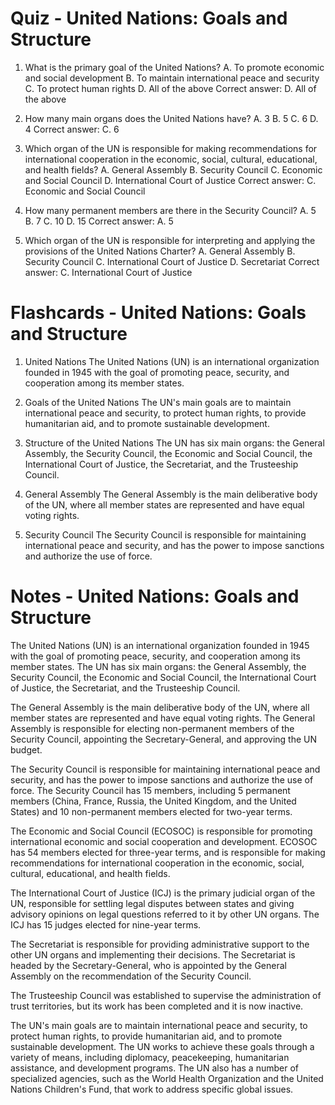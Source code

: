  # Quiz - United Nations: Goals and Structure

1. What is the primary goal of the United Nations?
A. To promote economic and social development
B. To maintain international peace and security
C. To protect human rights
D. All of the above
Correct answer: D. All of the above

2. How many main organs does the United Nations have?
A. 3
B. 5
C. 6
D. 4
Correct answer: C. 6

3. Which organ of the UN is responsible for making recommendations for international cooperation in the economic, social, cultural, educational, and health fields?
A. General Assembly
B. Security Council
C. Economic and Social Council
D. International Court of Justice
Correct answer: C. Economic and Social Council

4. How many permanent members are there in the Security Council?
A. 5
B. 7
C. 10
D. 15
Correct answer: A. 5

5. Which organ of the UN is responsible for interpreting and applying the provisions of the United Nations Charter?
A. General Assembly
B. Security Council
C. International Court of Justice
D. Secretariat
Correct answer: C. International Court of Justice

# Flashcards - United Nations: Goals and Structure

1. United Nations
The United Nations (UN) is an international organization founded in 1945 with the goal of promoting peace, security, and cooperation among its member states.

2. Goals of the United Nations
The UN's main goals are to maintain international peace and security, to protect human rights, to provide humanitarian aid, and to promote sustainable development.

3. Structure of the United Nations
The UN has six main organs: the General Assembly, the Security Council, the Economic and Social Council, the International Court of Justice, the Secretariat, and the Trusteeship Council.

4. General Assembly
The General Assembly is the main deliberative body of the UN, where all member states are represented and have equal voting rights.

5. Security Council
The Security Council is responsible for maintaining international peace and security, and has the power to impose sanctions and authorize the use of force.

# Notes - United Nations: Goals and Structure

The United Nations (UN) is an international organization founded in 1945 with the goal of promoting peace, security, and cooperation among its member states. The UN has six main organs: the General Assembly, the Security Council, the Economic and Social Council, the International Court of Justice, the Secretariat, and the Trusteeship Council.

The General Assembly is the main deliberative body of the UN, where all member states are represented and have equal voting rights. The General Assembly is responsible for electing non-permanent members of the Security Council, appointing the Secretary-General, and approving the UN budget.

The Security Council is responsible for maintaining international peace and security, and has the power to impose sanctions and authorize the use of force. The Security Council has 15 members, including 5 permanent members (China, France, Russia, the United Kingdom, and the United States) and 10 non-permanent members elected for two-year terms.

The Economic and Social Council (ECOSOC) is responsible for promoting international economic and social cooperation and development. ECOSOC has 54 members elected for three-year terms, and is responsible for making recommendations for international cooperation in the economic, social, cultural, educational, and health fields.

The International Court of Justice (ICJ) is the primary judicial organ of the UN, responsible for settling legal disputes between states and giving advisory opinions on legal questions referred to it by other UN organs. The ICJ has 15 judges elected for nine-year terms.

The Secretariat is responsible for providing administrative support to the other UN organs and implementing their decisions. The Secretariat is headed by the Secretary-General, who is appointed by the General Assembly on the recommendation of the Security Council.

The Trusteeship Council was established to supervise the administration of trust territories, but its work has been completed and it is now inactive.

The UN's main goals are to maintain international peace and security, to protect human rights, to provide humanitarian aid, and to promote sustainable development. The UN works to achieve these goals through a variety of means, including diplomacy, peacekeeping, humanitarian assistance, and development programs. The UN also has a number of specialized agencies, such as the World Health Organization and the United Nations Children's Fund, that work to address specific global issues.
